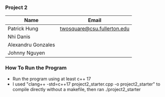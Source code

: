 ### Project 2

| Name | Email |
|------|--------|
| Patrick Hung | twosquare@csu.fullerton.edu |
| Nhi Danis | |
| Alexandru Gonzales | |
| Johnny Nguyen | |

### How To Run the Program
- Run the program using at least c++ 17
- I used "clang++ -std=c++17 project2_starter.cpp -o project2_starter" to compile directly without a makefile, then ran ./project2_starter


